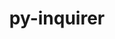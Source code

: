 ---
title: "py-inquirer"
layout: cache
categories: [package, develop]
meta: {"versions": ["3.1.3"], "compilers": ["apple-clang@=15.0.0", "gcc@=11.3.0"], "oss": ["ubuntu22.04", "ventura"], "platforms": ["darwin", "linux"], "targets": ["aarch64", "x86_64_v3"], "stacks": ["ml-darwin-aarch64-mps", "ml-linux-x86_64-cpu", "ml-linux-x86_64-cuda", "root"], "num_specs": 9, "num_specs_by_stack": {"root": 9, "ml-darwin-aarch64-mps": 2, "ml-linux-x86_64-cuda": 7, "ml-linux-x86_64-cpu": 7}}
spec_details: [{"hash": "bepfvah2dtb4gsryzpstgmqrs77324nn", "compiler": "apple-clang@=15.0.0", "versions": ["3.1.3"], "os": "ventura", "platform": "darwin", "target": "aarch64", "variants": ["build_system=python_pip"], "stacks": ["root", "ml-darwin-aarch64-mps"], "size": "-", "tarball": "https://binaries.spack.io/develop/build_cache/darwin-ventura-aarch64/apple-clang-15.0.0/py-inquirer-3.1.3/darwin-ventura-aarch64-apple-clang-15.0.0-py-inquirer-3.1.3-bepfvah2dtb4gsryzpstgmqrs77324nn.spack"}, {"hash": "33os5o2e3jjvehl65ui2gwh5wtwzqa5y", "compiler": "apple-clang@=15.0.0", "versions": ["3.1.3"], "os": "ventura", "platform": "darwin", "target": "aarch64", "variants": ["build_system=python_pip"], "stacks": ["root", "ml-darwin-aarch64-mps"], "size": "-", "tarball": "https://binaries.spack.io/develop/build_cache/darwin-ventura-aarch64/apple-clang-15.0.0/py-inquirer-3.1.3/darwin-ventura-aarch64-apple-clang-15.0.0-py-inquirer-3.1.3-33os5o2e3jjvehl65ui2gwh5wtwzqa5y.spack"}, {"hash": "2jnxzcnuol2qxu3m3rneyvmxp3zfahog", "compiler": "gcc@=11.3.0", "versions": ["3.1.3"], "os": "ubuntu22.04", "platform": "linux", "target": "x86_64_v3", "variants": ["build_system=python_pip"], "stacks": ["root", "ml-linux-x86_64-cuda", "ml-linux-x86_64-cpu"], "size": "-", "tarball": "https://binaries.spack.io/develop/build_cache/linux-ubuntu22.04-x86_64_v3/gcc-11.3.0/py-inquirer-3.1.3/linux-ubuntu22.04-x86_64_v3-gcc-11.3.0-py-inquirer-3.1.3-2jnxzcnuol2qxu3m3rneyvmxp3zfahog.spack"}, {"hash": "j3mwdcqpbcyhvmg746mbrzicfjggctzx", "compiler": "gcc@=11.3.0", "versions": ["3.1.3"], "os": "ubuntu22.04", "platform": "linux", "target": "x86_64_v3", "variants": ["build_system=python_pip"], "stacks": ["root", "ml-linux-x86_64-cuda", "ml-linux-x86_64-cpu"], "size": "-", "tarball": "https://binaries.spack.io/develop/build_cache/linux-ubuntu22.04-x86_64_v3/gcc-11.3.0/py-inquirer-3.1.3/linux-ubuntu22.04-x86_64_v3-gcc-11.3.0-py-inquirer-3.1.3-j3mwdcqpbcyhvmg746mbrzicfjggctzx.spack"}, {"hash": "56o5ruw2zgsdd5dn4pnidmhycobhgt44", "compiler": "gcc@=11.3.0", "versions": ["3.1.3"], "os": "ubuntu22.04", "platform": "linux", "target": "x86_64_v3", "variants": ["build_system=python_pip"], "stacks": ["root", "ml-linux-x86_64-cuda", "ml-linux-x86_64-cpu"], "size": "-", "tarball": "https://binaries.spack.io/develop/build_cache/linux-ubuntu22.04-x86_64_v3/gcc-11.3.0/py-inquirer-3.1.3/linux-ubuntu22.04-x86_64_v3-gcc-11.3.0-py-inquirer-3.1.3-56o5ruw2zgsdd5dn4pnidmhycobhgt44.spack"}, {"hash": "57qgplaguljkpxvzwj5runcq4ukdweth", "compiler": "gcc@=11.3.0", "versions": ["3.1.3"], "os": "ubuntu22.04", "platform": "linux", "target": "x86_64_v3", "variants": ["build_system=python_pip"], "stacks": ["root", "ml-linux-x86_64-cuda", "ml-linux-x86_64-cpu"], "size": "-", "tarball": "https://binaries.spack.io/develop/build_cache/linux-ubuntu22.04-x86_64_v3/gcc-11.3.0/py-inquirer-3.1.3/linux-ubuntu22.04-x86_64_v3-gcc-11.3.0-py-inquirer-3.1.3-57qgplaguljkpxvzwj5runcq4ukdweth.spack"}, {"hash": "fqc5wzwtw4qgxfe2iqyehklae5melxvi", "compiler": "gcc@=11.3.0", "versions": ["3.1.3"], "os": "ubuntu22.04", "platform": "linux", "target": "x86_64_v3", "variants": ["build_system=python_pip"], "stacks": ["root", "ml-linux-x86_64-cuda", "ml-linux-x86_64-cpu"], "size": "-", "tarball": "https://binaries.spack.io/develop/build_cache/linux-ubuntu22.04-x86_64_v3/gcc-11.3.0/py-inquirer-3.1.3/linux-ubuntu22.04-x86_64_v3-gcc-11.3.0-py-inquirer-3.1.3-fqc5wzwtw4qgxfe2iqyehklae5melxvi.spack"}, {"hash": "6uhifrbus7qojblik7debfn2ixrkic33", "compiler": "gcc@=11.3.0", "versions": ["3.1.3"], "os": "ubuntu22.04", "platform": "linux", "target": "x86_64_v3", "variants": ["build_system=python_pip"], "stacks": ["root", "ml-linux-x86_64-cuda", "ml-linux-x86_64-cpu"], "size": "-", "tarball": "https://binaries.spack.io/develop/build_cache/linux-ubuntu22.04-x86_64_v3/gcc-11.3.0/py-inquirer-3.1.3/linux-ubuntu22.04-x86_64_v3-gcc-11.3.0-py-inquirer-3.1.3-6uhifrbus7qojblik7debfn2ixrkic33.spack"}, {"hash": "uuyvlcblfa24f3cy63ohvrrsgahqvvsq", "compiler": "gcc@=11.3.0", "versions": ["3.1.3"], "os": "ubuntu22.04", "platform": "linux", "target": "x86_64_v3", "variants": ["build_system=python_pip"], "stacks": ["root", "ml-linux-x86_64-cuda", "ml-linux-x86_64-cpu"], "size": "-", "tarball": "https://binaries.spack.io/develop/build_cache/linux-ubuntu22.04-x86_64_v3/gcc-11.3.0/py-inquirer-3.1.3/linux-ubuntu22.04-x86_64_v3-gcc-11.3.0-py-inquirer-3.1.3-uuyvlcblfa24f3cy63ohvrrsgahqvvsq.spack"}]
---